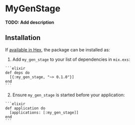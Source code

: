 # MyGenStage

**TODO: Add description**

## Installation

If [available in Hex](https://hex.pm/docs/publish), the package can be installed as:

  1. Add `my_gen_stage` to your list of dependencies in `mix.exs`:

    ```elixir
    def deps do
      [{:my_gen_stage, "~> 0.1.0"}]
    end
    ```

  2. Ensure `my_gen_stage` is started before your application:

    ```elixir
    def application do
      [applications: [:my_gen_stage]]
    end
    ```

